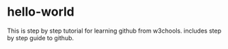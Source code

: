 # hello-world

This is step by step tutorial for learning github from w3chools.
includes step by step guide to github.
